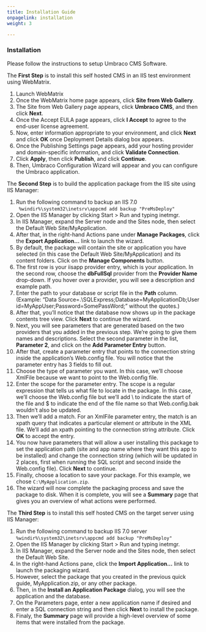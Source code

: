 ```yaml
---
title: Installation Guide
onpagelink: installation
weight: 3

---
```


### Installation

Please follow the instructions to setup Umbraco CMS Software.

The **First Step** is to install this self hosted CMS in an IIS test environment using WebMatrix.

1. Launch WebMatrix
2. Once the WebMatrix home page appears, click **Site from Web Gallery**.
3. The Site from Web Gallery page appears, click **Umbraco CMS**, and then click **Next**.
4. Once the Accept EULA page appears, click **I Accept** to agree to the end-user license agreement.
5. Now, enter information appropriate to your environment, and click **Next** and click **OK** once Deployment Details dialog box appears.
6. Once the Publishing Settings page appears, add your hosting provider and domain-specific information, and click **Validate Connection**.
7. Click **Apply**, then click **Publish**, and click **Continue**.
8. Then, Umbraco Configuration Wizard will appear and you can configure the Umbraco application.
 
The **Second Step** is to build the application package from the IIS site using IIS Manager:

1. Run the following command to backup an IIS 7.0 ` %windir%\system32\inetsrv\appcmd add backup "PreMsDeploy" `
2. Open the IIS Manager by clicking Start &gt; Run and typing inetmgr.
3. In IIS Manager, expand the Server node and the Sites node, then select the Default Web Site/MyApplication.
4. After that, in the right-hand Actions pane under **Manage Packages**, click the **Export Application…** link to launch the wizard.
5. By default, the package will contain the site or application you have selected (in this case the Default Web Site/MyApplication) and its content folders. Click on the **Manage Components** button.
6. The first row is your iisapp provider entry, which is your application. In the second row, choose the **dbFullSql** provider from the **Provider Name** drop-down. If you hover over a provider, you will see a description and example path.
7. Enter the path to your database or script file in the **Path** column.  
  (Example: “Data Source=.\\SQLExpress;Database=MyApplicationDb;User id=MyAppUser;Password=SomePassWord;” without the quotes.)
8. After that, you’ll notice that the database now shows up in the package contents tree view. Click **Next** to continue the wizard.
9. Next, you will see parameters that are generated based on the two providers that you added in the previous step. We’re going to give them names and descriptions. Select the second parameter in the list, **Parameter 2**, and click on the **Add Parameter Entry** button.
10. After that, create a parameter entry that points to the connection string inside the application’s Web.config file. You will notice that the parameter entry has 3 fields to fill out.
11. Choose the type of parameter you want. In this case, we’ll choose XmlFile because we want to point to the Web.config file.
12. Enter the scope for the parameter entry. The scope is a regular expression that tells us what file to locate in the package. In this case, we’ll choose the Web.config file but we’ll add \\ to indicate the start of the file and $ to indicate the end of the file name so that Web.config.bak wouldn’t also be updated.
13. Then we’ll add a match. For an XmlFile parameter entry, the match is an xpath query that indicates a particular element or attribute in the XML file. We’ll add an xpath pointing to the connection string attribute. Click **OK** to accept the entry.
14. You now have parameters that will allow a user installing this package to set the application path (site and app name where they want this app to be installed) and change the connection string (which will be updated in 2 places, first when running the SQL script and second inside the Web.config file). Click **Next** to continue.
15. Finally, choose a location to save your package. For this example, we chose `C:\MyApplication.zip`.
16. The wizard will now complete the packaging process and save the package to disk. When it is complete, you will see a **Summary** page that gives you an overview of what actions were performed.
 
The **Third Step** is to install this self hosted CMS on the target server using IIS Manager:

1. Run the following command to backup IIS 7.0 server `%windir%\system32\inetsrv\appcmd add backup "PreMsDeploy"`
2. Open the IIS Manager by clicking Start &gt; Run and typing inetmgr.
3. In IIS Manager, expand the Server node and the Sites node, then select the Default Web Site.
4. In the right-hand Actions pane, click the **Import Application…** link to launch the packaging wizard.
5. However, select the package that you created in the previous quick guide, MyApplication.zip, or any other package.
6. Then, in the **Install an Application Package** dialog, you will see the application and the database.
7. On the Parameters page, enter a new application name if desired and enter a SQL connection string and then click **Next** to install the package.
8. Finaly, the **Summary** page will provide a high-level overview of some items that were installed from the package.
 
